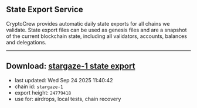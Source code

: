 ## State Export Service
CryptoCrew provides automatic daily state exports for all chains we validate. State export files can be used as genesis files and are a snapshot of the current blockchain state, including all validators, accounts, balances and delegations.

---
**Download: [stargaze-1 state export](https://dl-eu2.ccvalidators.com/SERVICE/stargaze/stargaze-1_export_24779418.json)**
---

- last updated: Wed Sep 24 2025 11:40:42
- chain id: `stargaze-1`
- export height: `24779418`
- use for: airdrops, local tests, chain recovery
